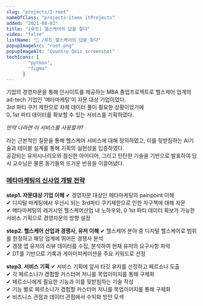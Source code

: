 ```yaml
---
slug: "projects/1-root"
nameOfClass: "projects-items itProjects"
added: "2021-08-02"
title: "[루트] 헬스케어의 답을 찾다"
video: "false"
listName: "📱 /루트_헬스케어의_답을_찾다"
popupImageSrc: "root.png"
popupImageAlt: "Country Quiz screenshot"
techIcons: [
        "python",
        "figma"
      ]
---
```


기업의 경영자문을 통해 인사이트를 제공하는 MBA 졸업프로젝트로 헬스케어 업계의 ad-tech 기업인 '메타마케팅'이 자문 대상 기업이었다.  
3rd 파티 쿠키 제한으로 자체 데이터 풀이 필요한 상황이었기에  
0, 1st 파티 데이터를 확보할 수 있는 서비스를 기획하였다.  
  
_만약 나라면 이 서비스를 사용할까?_  
  
라는 근본적인 질문을 통해 헬스케어 서비스에 대해 정의하였고, 이를 뒷받침하는 AI기술과 테이블 설계를 통해 기획의 실현성을 입증하였다.   
공감되는 유저시나리오와 참신한 아이디어, 그리고 탄탄한 기술을 기반으로 발표하여 당시 교수님은 물론 동기들의 뜨거운 반응을 이끌어냈다.  

### [메타마케팅의 신사업 개발 전략](https://drive.google.com/file/d/1XFDDcCWcDBmrjoKb_9uFDOg-tUFV7Wnr/view?usp=sharing)  
__step1. 자문대상 기업 이해__
✔︎ 경영자문 대상인 메타마케팅의 painpoint 이해  
✔︎ 디지털 마케팅에서 우선시 되는 3rd파티 쿠키제한으로 인한 자구책에 대해 자문  
✔︎ 메타마케팅의 레거시인 헬스케어산업 내 노하우와, 0 1st 파티 데이터 확보가 가능한 서비스 기획으로 경영자문의 방향 설정  
  
__step2. 헬스케어 산업과 경쟁사, 유저 이해__
✔︎ 헬스케어 분야 중 디지털 헬스케어로 범위를 한정하고 해당 업계에 뛰어든 경쟁사 분석  
✔︎ 경쟁 앱 유저의 리뷰 데이터를 수집, 분석하여 현재 유저의 요구사항 파악  
✔︎ DT를 기반으로 기록과 게이미피케이션을 주요 키워드로 선정   
  
__step3. 서비스 기획__
✔︎ 서비스 기획에 앞서 타깃 유저를 선정하고 페르소나 도출   
✔︎ 각 페르소나가 겸험할 커스터머 저니를 목업이미지를 통해 구체화  
✔︎ 페르소나에게 필요한 기능과 이를 뒷받침하는 기술 작성  
✔︎ 기능 별로 페르소나가 겸험할 커스터머 저니를 목업이미지를 통해 구체화  
✔︎ 비즈니스 관점과 데이터 관점에서 수익화 방안 모색    
